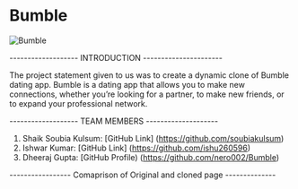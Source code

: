 # Bumble

![Bumble](https://www.google.com/url?sa=i&url=https%3A%2F%2Fwww.pcmag.com%2Freviews%2Fbumble&psig=AOvVaw3XqnhziJpePmTvSQVc_sjy&ust=1609830700939000&source=images&cd=vfe&ved=0CAIQjRxqFwoTCMjv_-3cge4CFQAAAAAdAAAAABAK)

------------------- INTRODUCTION ----------------------

The project statement given to us was to create a dynamic clone of Bumble dating app.
Bumble is a dating app that allows you to make new connections, whether you’re looking for a partner, to make new friends, or to expand your professional network. 

------------------- TEAM MEMBERS --------------------

1) Shaik Soubia Kulsum: [GitHub Link] (https://github.com/soubiakulsum)
2) Ishwar Kumar: [GitHub Link] (https://github.com/ishu260596)
3) Dheeraj Gupta: [GitHub Profile) (https://github.com/nero002/Bumble)

----------------- Comaprison of Original and cloned page --------------



